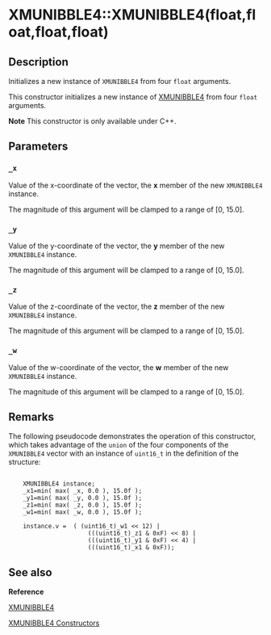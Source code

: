 # XMUNIBBLE4::XMUNIBBLE4(float,float,float,float)

## Description

Initializes a new instance of `XMUNIBBLE4` from four `float` arguments.

This constructor initializes a new instance of [XMUNIBBLE4](https://learn.microsoft.com/windows/desktop/api/directxpackedvector/ns-directxpackedvector-xmunibble4)  from four
`float` arguments.

**Note** This constructor is only available under C++.

## Parameters

### `_x`

Value of the x-coordinate of the vector, the **x** member of the new
`XMUNIBBLE4` instance.

The magnitude of this argument will be clamped to a range of [0, 15.0].

### `_y`

Value of the y-coordinate of the vector, the **y** member of the new
`XMUNIBBLE4` instance.

The magnitude of this argument will be clamped to a range of [0, 15.0].

### `_z`

Value of the z-coordinate of the vector, the **z** member of the new
`XMUNIBBLE4` instance.

The magnitude of this argument will be clamped to a range of [0, 15.0].

### `_w`

Value of the w-coordinate of the vector, the **w** member of the new
`XMUNIBBLE4` instance.

The magnitude of this argument will be clamped to a range of [0, 15.0].

## Remarks

The following pseudocode demonstrates the operation of this constructor, which takes
advantage of the `union` of the four components of the `XMUNIBBLE4` vector with an instance of `uint16_t` in the definition of the structure:

```

	XMUNIBBLE4 instance;
	_x1=min( max( _x, 0.0 ), 15.0f );
	_y1=min( max( _y, 0.0 ), 15.0f );
	_z1=min( max( _z, 0.0 ), 15.0f );
	_w1=min( max( _w, 0.0 ), 15.0f );

	instance.v =  ( (uint16_t)_w1 << 12) |
                      (((uint16_t)_z1 & 0xF) << 8) |
                      (((uint16_t)_y1 & 0xF) << 4) |
                      (((uint16_t)_x1 & 0xF));

```

## See also

**Reference**

[XMUNIBBLE4](https://learn.microsoft.com/windows/desktop/api/directxpackedvector/ns-directxpackedvector-xmunibble4)

[XMUNIBBLE4 Constructors](https://learn.microsoft.com/windows/desktop/dxmath/xmunibble4-ctor)